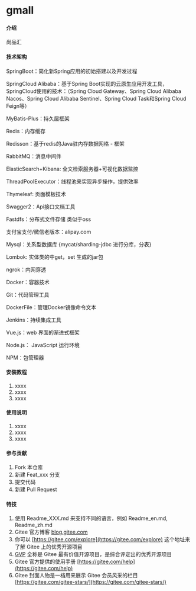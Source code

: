 # gmall

#### 介绍
尚品汇

#### 技术架构
SpringBoot：简化新Spring应用的初始搭建以及开发过程

SpringCloud Alibaba：基于Spring Boot实现的云原生应用开发工具，SpringCloud使用的技术：（Spring Cloud Gateway、Spring Cloud Alibaba Nacos、Spring Cloud Alibaba Sentinel、Spring Cloud Task和Spring Cloud Feign等）

MyBatis-Plus：持久层框架

Redis：内存缓存

Redisson：基于redis的Java驻内存数据网格 - 框架

RabbitMQ：消息中间件

ElasticSearch+Kibana: 全文检索服务器+可视化数据监控

ThreadPoolExecutor：线程池来实现异步操作，提供效率

Thymeleaf: 页面模板技术

Swagger2：Api接口文档工具

Fastdfs：分布式文件存储 类似于oss

支付宝支付/微信老版本：alipay.com

Mysql：关系型数据库 {mycat/sharding-jdbc 进行分库，分表}

Lombok: 实体类的中get，set 生成的jar包

ngrok：内网穿透

Docker：容器技术

Git：代码管理工具

DockerFile：管理Docker镜像命令文本

Jenkins：持续集成工具

Vue.js：web 界面的渐进式框架

Node.js： JavaScript 运行环境

NPM：包管理器


#### 安装教程

1.  xxxx
2.  xxxx
3.  xxxx

#### 使用说明

1.  xxxx
2.  xxxx
3.  xxxx

#### 参与贡献

1.  Fork 本仓库
2.  新建 Feat_xxx 分支
3.  提交代码
4.  新建 Pull Request


#### 特技

1.  使用 Readme\_XXX.md 来支持不同的语言，例如 Readme\_en.md, Readme\_zh.md
2.  Gitee 官方博客 [blog.gitee.com](https://blog.gitee.com)
3.  你可以 [https://gitee.com/explore](https://gitee.com/explore) 这个地址来了解 Gitee 上的优秀开源项目
4.  [GVP](https://gitee.com/gvp) 全称是 Gitee 最有价值开源项目，是综合评定出的优秀开源项目
5.  Gitee 官方提供的使用手册 [https://gitee.com/help](https://gitee.com/help)
6.  Gitee 封面人物是一档用来展示 Gitee 会员风采的栏目 [https://gitee.com/gitee-stars/](https://gitee.com/gitee-stars/)
